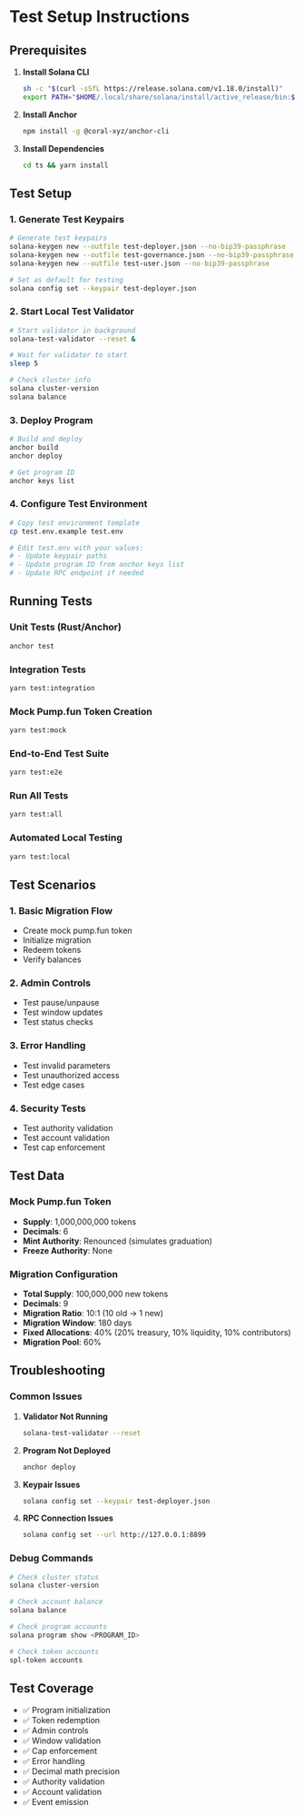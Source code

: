 # Test Setup Instructions

## Prerequisites

1. **Install Solana CLI**
   ```bash
   sh -c "$(curl -sSfL https://release.solana.com/v1.18.0/install)"
   export PATH="$HOME/.local/share/solana/install/active_release/bin:$PATH"
   ```

2. **Install Anchor**
   ```bash
   npm install -g @coral-xyz/anchor-cli
   ```

3. **Install Dependencies**
   ```bash
   cd ts && yarn install
   ```

## Test Setup

### 1. Generate Test Keypairs
```bash
# Generate test keypairs
solana-keygen new --outfile test-deployer.json --no-bip39-passphrase
solana-keygen new --outfile test-governance.json --no-bip39-passphrase
solana-keygen new --outfile test-user.json --no-bip39-passphrase

# Set as default for testing
solana config set --keypair test-deployer.json
```

### 2. Start Local Test Validator
```bash
# Start validator in background
solana-test-validator --reset &

# Wait for validator to start
sleep 5

# Check cluster info
solana cluster-version
solana balance
```

### 3. Deploy Program
```bash
# Build and deploy
anchor build
anchor deploy

# Get program ID
anchor keys list
```

### 4. Configure Test Environment
```bash
# Copy test environment template
cp test.env.example test.env

# Edit test.env with your values:
# - Update keypair paths
# - Update program ID from anchor keys list
# - Update RPC endpoint if needed
```

## Running Tests

### Unit Tests (Rust/Anchor)
```bash
anchor test
```

### Integration Tests
```bash
yarn test:integration
```

### Mock Pump.fun Token Creation
```bash
yarn test:mock
```

### End-to-End Test Suite
```bash
yarn test:e2e
```

### Run All Tests
```bash
yarn test:all
```

### Automated Local Testing
```bash
yarn test:local
```

## Test Scenarios

### 1. Basic Migration Flow
- Create mock pump.fun token
- Initialize migration
- Redeem tokens
- Verify balances

### 2. Admin Controls
- Test pause/unpause
- Test window updates
- Test status checks

### 3. Error Handling
- Test invalid parameters
- Test unauthorized access
- Test edge cases

### 4. Security Tests
- Test authority validation
- Test account validation
- Test cap enforcement

## Test Data

### Mock Pump.fun Token
- **Supply**: 1,000,000,000 tokens
- **Decimals**: 6
- **Mint Authority**: Renounced (simulates graduation)
- **Freeze Authority**: None

### Migration Configuration
- **Total Supply**: 100,000,000 new tokens
- **Decimals**: 9
- **Migration Ratio**: 10:1 (10 old → 1 new)
- **Migration Window**: 180 days
- **Fixed Allocations**: 40% (20% treasury, 10% liquidity, 10% contributors)
- **Migration Pool**: 60%

## Troubleshooting

### Common Issues

1. **Validator Not Running**
   ```bash
   solana-test-validator --reset
   ```

2. **Program Not Deployed**
   ```bash
   anchor deploy
   ```

3. **Keypair Issues**
   ```bash
   solana config set --keypair test-deployer.json
   ```

4. **RPC Connection Issues**
   ```bash
   solana config set --url http://127.0.0.1:8899
   ```

### Debug Commands
```bash
# Check cluster status
solana cluster-version

# Check account balance
solana balance

# Check program accounts
solana program show <PROGRAM_ID>

# Check token accounts
spl-token accounts
```

## Test Coverage

- ✅ Program initialization
- ✅ Token redemption
- ✅ Admin controls
- ✅ Window validation
- ✅ Cap enforcement
- ✅ Error handling
- ✅ Decimal math precision
- ✅ Authority validation
- ✅ Account validation
- ✅ Event emission
